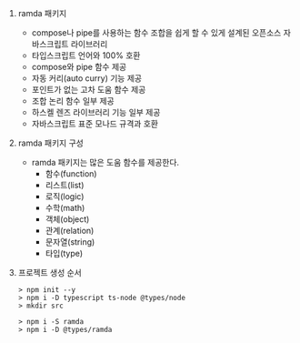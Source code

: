 1. ramda 패키지

    - compose나 pipe를 사용하는 함수 조합을 쉽게 할 수 있게 설계된 오픈소스 자바스크립트 라이브러리
    - 타입스크립트 언어와 100% 호환
    - compose와 pipe 함수 제공
    - 자동 커리(auto curry) 기능 제공
    - 포인트가 없는 고차 도움 함수 제공
    - 조합 논리 함수 일부 제공
    - 하스켈 렌즈 라이브러리 기능 일부 제공
    - 자바스크립트 표준 모나드 규격과 호환

2. ramda 패키지 구성

    - ramda 패키지는 많은 도움 함수를 제공한다.
        - 함수(function)
        - 리스트(list)
        - 로직(logic)
        - 수학(math)
        - 객체(object)
        - 관계(relation)
        - 문자열(string)
        - 타입(type)

3. 프로젝트 생성 순서

    ```
    > npm init --y
    > npm i -D typescript ts-node @types/node
    > mkdir src

    > npm i -S ramda
    > npm i -D @types/ramda
    ```

